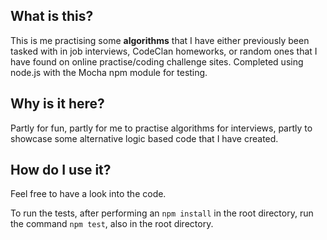 ## What is this?

This is me practising some **algorithms** that I have either previously been tasked with in job interviews, CodeClan homeworks, or random ones that I have found on online practise/coding challenge sites. Completed using node.js with the Mocha npm module for testing.

## Why is it here?

Partly for fun, partly for me to practise algorithms for interviews, partly to showcase some alternative logic based code that I have created.

## How do I use it?

Feel free to have a look into the code.

To run the tests, after performing an `npm install` in the root directory, run the command `npm test`, also in the root directory.


